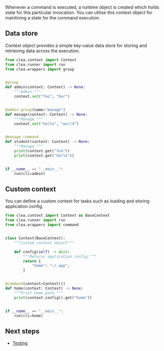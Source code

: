 Whenever a command is executed, a runtime object is created which holds state for this particular invocation. You can utilise this context object for maintining a state for the command execution.

## Data store

Context object provides a simple key-value data store for storing and retrieving data across the execution.

```python
from clea.context import Context
from clea.runner import run
from clea.wrappers import group


@group
def admin(context: Context) -> None:
    """Admin."""
    context.set("foo", "bar")


@admin.group(name="manage")
def manage(context: Context) -> None:
    """Manage."""
    context.set("hello", "world")


@manage.command
def student(context: Context) -> None:
    """Manage."""
    print(context.get("foo"))
    print(context.get("hello"))


if __name__ == "__main__":
    run(cli=admin)
```

## Custom context

You can define a custom context for tasks such as loading and storing application config.

```python
from clea.context import Context as BaseContext
from clea.runner import run
from clea.wrappers import command


class Context(BaseContext):
    """Custom context object"""

    def config(self) -> dict:
        """Returns application config."""
        return {
            "home": "~/.app",
        }


@command(context=Context())
def home(context: Context) -> None:
    """Print home path."""
    print(context.config().get("home"))


if __name__ == "__main__":
    run(cli=home)
```

## Next steps 

- [Testing](/clea/testing)
